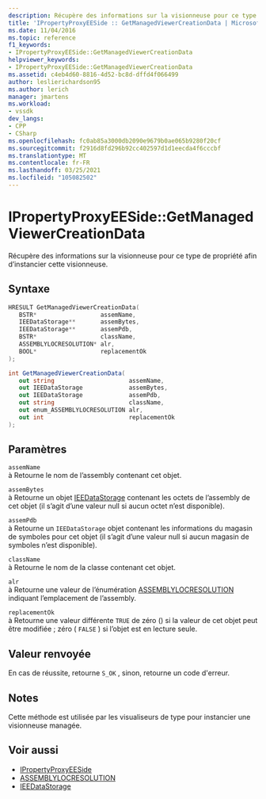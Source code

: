 ```yaml
---
description: Récupère des informations sur la visionneuse pour ce type de propriété afin d’instancier cette visionneuse.
title: 'IPropertyProxyEESide :: GetManagedViewerCreationData | Microsoft Docs'
ms.date: 11/04/2016
ms.topic: reference
f1_keywords:
- IPropertyProxyEESide::GetManagedViewerCreationData
helpviewer_keywords:
- IPropertyProxyEESide::GetManagedViewerCreationData
ms.assetid: c4eb4d60-8816-4d52-bc8d-dffd4f066499
author: leslierichardson95
ms.author: lerich
manager: jmartens
ms.workload:
- vssdk
dev_langs:
- CPP
- CSharp
ms.openlocfilehash: fc0ab85a3000db2090e9679b0ae065b9280f20cf
ms.sourcegitcommit: f2916d8fd296b92cc402597d1d1eecda4f6cccbf
ms.translationtype: MT
ms.contentlocale: fr-FR
ms.lasthandoff: 03/25/2021
ms.locfileid: "105082502"
---
```

# <a name="ipropertyproxyeesidegetmanagedviewercreationdata"></a>IPropertyProxyEESide::GetManagedViewerCreationData
Récupère des informations sur la visionneuse pour ce type de propriété afin d’instancier cette visionneuse.

## <a name="syntax"></a>Syntaxe

```cpp
HRESULT GetManagedViewerCreationData(
   BSTR*                  assemName,
   IEEDataStorage**       assemBytes,
   IEEDataStorage**       assemPdb,
   BSTR*                  className,
   ASSEMBLYLOCRESOLUTION* alr,
   BOOL*                  replacementOk
);
```

```csharp
int GetManagedViewerCreationData(
   out string                     assemName,
   out IEEDataStorage             assemBytes,
   out IEEDataStorage             assemPdb,
   out string                     className,
   out enum_ASSEMBLYLOCRESOLUTION alr,
   out int                        replacementOk
);
```

## <a name="parameters"></a>Paramètres
`assemName`\
à Retourne le nom de l’assembly contenant cet objet.

`assemBytes`\
à Retourne un objet [IEEDataStorage](../../../extensibility/debugger/reference/ieedatastorage.md) contenant les octets de l’assembly de cet objet (il s’agit d’une valeur null si aucun octet n’est disponible).

`assemPdb`\
à Retourne un `IEEDataStorage` objet contenant les informations du magasin de symboles pour cet objet (il s’agit d’une valeur null si aucun magasin de symboles n’est disponible).

`className`\
à Retourne le nom de la classe contenant cet objet.

`alr`\
à Retourne une valeur de l’énumération [ASSEMBLYLOCRESOLUTION](../../../extensibility/debugger/reference/assemblylocresolution.md) indiquant l’emplacement de l’assembly.

`replacementOk`\
à Retourne une valeur différente `TRUE` de zéro () si la valeur de cet objet peut être modifiée ; zéro ( `FALSE` ) si l’objet est en lecture seule.

## <a name="return-value"></a>Valeur renvoyée
 En cas de réussite, retourne `S_OK` , sinon, retourne un code d'erreur.

## <a name="remarks"></a>Notes
 Cette méthode est utilisée par les visualiseurs de type pour instancier une visionneuse managée.

## <a name="see-also"></a>Voir aussi
- [IPropertyProxyEESide](../../../extensibility/debugger/reference/ipropertyproxyeeside.md)
- [ASSEMBLYLOCRESOLUTION](../../../extensibility/debugger/reference/assemblylocresolution.md)
- [IEEDataStorage](../../../extensibility/debugger/reference/ieedatastorage.md)
